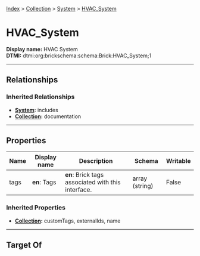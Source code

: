 [Index](../../Index.md) > [Collection](../Collection.md) > [System](System.md) > [HVAC_System](#)
# HVAC_System

**Display name:** HVAC System<br />
**DTMI:** dtmi:org:brickschema:schema:Brick:HVAC_System;1

---

## Relationships

### Inherited Relationships
* **[System](System.md):** includes
* **[Collection](../Collection.md):** documentation

---

## Properties

|Name|Display name|Description|Schema|Writable|
|-|-|-|-|-|
|tags|**en**: Tags|**en**: Brick tags associated with this interface.|array (string)|False|
### Inherited Properties
* **[Collection](../Collection.md):** customTags, externalIds, name

---

## Target Of
